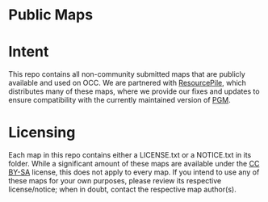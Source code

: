 Public Maps
==============

# Intent

This repo contains all non-community submitted maps that are publicly available and used on OCC. We are partnered with [ResourcePile](https://mcresourcepile.github.io/), which distributes many of these maps, where we provide our fixes and updates to ensure compatibility with the currently maintained version of [PGM](https://github.com/PGMDev/PGM).

# Licensing

Each map in this repo contains either a LICENSE.txt or a NOTICE.txt in its folder. While a significant amount of these maps are available under the [CC BY-SA](https://creativecommons.org/licenses/by-sa/4.0/) license, this does not apply to every map. If you intend to use any of these maps for your own purposes, please review its respective license/notice; when in doubt, contact the respective map author(s).
